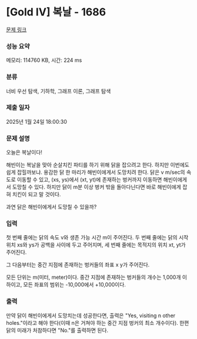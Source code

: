 # [Gold IV] 복날 - 1686 

[문제 링크](https://www.acmicpc.net/problem/1686) 

### 성능 요약

메모리: 114760 KB, 시간: 224 ms

### 분류

너비 우선 탐색, 기하학, 그래프 이론, 그래프 탐색

### 제출 일자

2025년 1월 24일 18:00:30

### 문제 설명

<p>오늘은 복날이다!</p>

<p>해빈이는 복날을 맞아 순살치킨 파티를 하기 위해 닭을 잡으려고 한다. 하지만 이번에도 쉽게 잡힐까보냐. 용감한 닭 한 마리가 해빈이에게서 도망치려 한다. 닭은 v m/sec의 속도로 이동할 수 있고, (xs, ys)에서 (xt, yt)에 존재하는 벙커까지 이동하면 해빈이에게서 도망칠 수 있다. 하지만 닭이 m분 이상 벙커 밖을 돌아다닌다면 바로 해빈이에게 잡혀 치킨이 되고 말 것이다.</p>

<p>과연 닭은 해빈이에게서 도망칠 수 있을까?</p>

### 입력 

 <p>첫 번째 줄에는 닭의 속도 v와 생존 가능 시간 m이 주어진다. 두 번째 줄에는 닭의 시작 위치 xs와 ys가 공백을 사이에 두고 주어지며, 세 번째 줄에는 목적지의 위치 xt, yt가 주어진다.</p>

<p>그 다음부터는 중간 지점에 존재하는 벙커들의 좌표 x y가 주어진다.</p>

<p>모든 단위는 m(미터, meter)이다. 중간 지점에 존재하는 벙커들의 개수는 1,000개 이하이고, 모든 좌표의 범위는 -10,000에서 +10,000이다.</p>

### 출력 

 <p>만약 닭이 해빈이에게서 도망치는데 성공한다면, 출력은 "Yes, visiting n other holes."이라고 해야 한다(이때 n은 거쳐야 하는 중간 지점 벙커의 최소 개수이다). 한편 닭의 미래가 처참하다면 "No."를 출력하면 된다.</p>

